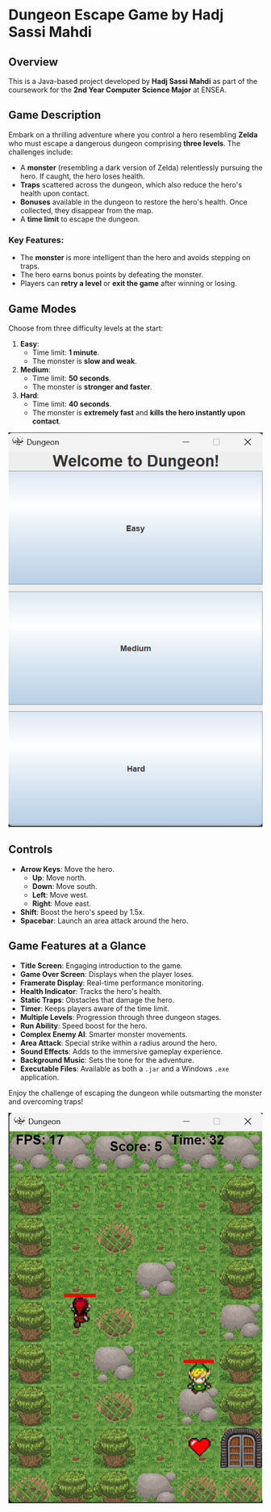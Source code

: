 # Dungeon Escape Game by Hadj Sassi Mahdi

## Overview
This is a Java-based project developed by **Hadj Sassi Mahdi** as part of the coursework for the **2nd Year Computer Science Major** at ENSEA.

## Game Description
Embark on a thrilling adventure where you control a hero resembling **Zelda** who must escape a dangerous dungeon comprising **three levels**. The challenges include:

- A **monster** (resembling a dark version of Zelda) relentlessly pursuing the hero. If caught, the hero loses health.
- **Traps** scattered across the dungeon, which also reduce the hero's health upon contact.
- **Bonuses** available in the dungeon to restore the hero's health. Once collected, they disappear from the map.
- A **time limit** to escape the dungeon.

### Key Features:
- The **monster** is more intelligent than the hero and avoids stepping on traps.
- The hero earns bonus points by defeating the monster.
- Players can **retry a level** or **exit the game** after winning or losing.

## Game Modes
Choose from three difficulty levels at the start:

1. **Easy**:
    - Time limit: **1 minute**.
    - The monster is **slow and weak**.
2. **Medium**:
    - Time limit: **50 seconds**.
    - The monster is **stronger and faster**.
3. **Hard**:
    - Time limit: **40 seconds**.
    - The monster is **extremely fast** and **kills the hero instantly upon contact**.

![img.png](images/welcoming%20Interface.png)

## Controls
- **Arrow Keys**: Move the hero.
    - **Up**: Move north.
    - **Down**: Move south.
    - **Left**: Move west.
    - **Right**: Move east.
- **Shift**: Boost the hero's speed by 1.5x.
- **Spacebar**: Launch an area attack around the hero.

## Game Features at a Glance
- **Title Screen**: Engaging introduction to the game.
- **Game Over Screen**: Displays when the player loses.
- **Framerate Display**: Real-time performance monitoring.
- **Health Indicator**: Tracks the hero's health.
- **Static Traps**: Obstacles that damage the hero.
- **Timer**: Keeps players aware of the time limit.
- **Multiple Levels**: Progression through three dungeon stages.
- **Run Ability**: Speed boost for the hero.
- **Complex Enemy AI**: Smarter monster movements.
- **Area Attack**: Special strike within a radius around the hero.
- **Sound Effects**: Adds to the immersive gameplay experience.
- **Background Music**: Sets the tone for the adventure.
- **Executable Files**: Available as both a `.jar` and a Windows `.exe` application.

Enjoy the challenge of escaping the dungeon while outsmarting the monster and overcoming traps!

![img_1.png](images/Gameplay%20interface.png)